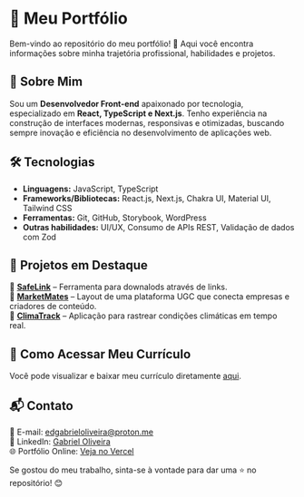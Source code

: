 # 📄 Meu Portfólio

Bem-vindo ao repositório do meu portfólio! 🚀 Aqui você encontra informações sobre minha trajetória profissional, habilidades e projetos.  

## 🎯 Sobre Mim  
Sou um **Desenvolvedor Front-end** apaixonado por tecnologia, especializado em **React, TypeScript e Next.js**. Tenho experiência na construção de interfaces modernas, responsivas e otimizadas, buscando sempre inovação e eficiência no desenvolvimento de aplicações web.  

## 🛠️ Tecnologias  
- **Linguagens:** JavaScript, TypeScript  
- **Frameworks/Bibliotecas:** React.js, Next.js, Chakra UI, Material UI, Tailwind CSS  
- **Ferramentas:** Git, GitHub, Storybook, WordPress  
- **Outras habilidades:** UI/UX, Consumo de APIs REST, Validação de dados com Zod  

## 📌 Projetos em Destaque  
🔹 **[SafeLink](#)** – Ferramenta para downalods através de links.  
🔹 **[MarketMates](#)** – Layout de uma plataforma UGC que conecta empresas e criadores de conteúdo.  
🔹 **[ClimaTrack](#)** – Aplicação para rastrear condições climáticas em tempo real.  

## 📂 Como Acessar Meu Currículo  
Você pode visualizar e baixar meu currículo diretamente [aqui](https://drive.google.com/file/d/1SY6NzyFi5MawCR1alkYCMe3Dpc0wGHFG/view?usp=sharing).  

## 📬 Contato  
📧 E-mail: [edgabrieloliveira@proton.me](mailto:edgabrieloliveira@proton.me)  
💼 LinkedIn: [Gabriel Oliveira](https://www.linkedin.com/in/edgabrieloliveira/)  
🌐 Portfólio Online: [Veja no Vercel](https://my-portifolio-inky.vercel.app/)  

Se gostou do meu trabalho, sinta-se à vontade para dar uma ⭐ no repositório! 😊  
